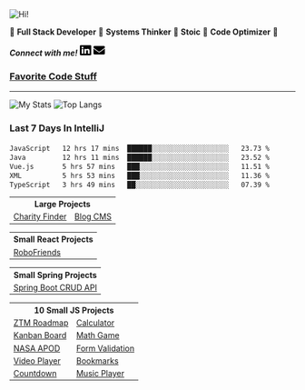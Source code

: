 <img src="https://i.giphy.com/media/3PAL5bChWnak0WJ32x/giphy.webp" alt="Hi!">

:star2: **Full Stack Developer** :star2: **Systems Thinker** :star2: **Stoic** :star2: **Code Optimizer** :star2:

***Connect with me!*** <a href="https://www.linkedin.com/in/ethan-glover/"><img src="https://raw.githubusercontent.com/eglove/eglove/eeb591600b73da426bd298d229e2fd96df019488/linkedin-brands.svg" alt="LinkedIn" width="20px" height="20px"></a> <a href="mailto:hello@ethang.email"><img src="https://raw.githubusercontent.com/eglove/eglove/47aceecf4819797d993f5facc7764cb99d0ab039/envelope-solid.svg" alt="Email" width="20px" height="20px"></a>

### [Favorite Code Stuff](pages/tools.md)

<hr>

![My Stats](https://github-readme-stats.vercel.app/api?username=eglove&show_icons=true&theme=default&count_private=true)
![Top Langs](https://github-readme-stats.vercel.app/api/top-langs/?username=eglove&layout=compact)

### Last 7 Days In IntelliJ
<!--START_SECTION:waka-->
```text
JavaScript   12 hrs 17 mins  ██████░░░░░░░░░░░░░░░░░░░   23.73 % 
Java         12 hrs 11 mins  ██████░░░░░░░░░░░░░░░░░░░   23.52 % 
Vue.js       5 hrs 57 mins   ███░░░░░░░░░░░░░░░░░░░░░░   11.51 % 
XML          5 hrs 53 mins   ███░░░░░░░░░░░░░░░░░░░░░░   11.36 % 
TypeScript   3 hrs 49 mins   ██░░░░░░░░░░░░░░░░░░░░░░░   07.39 % 
```
<!--END_SECTION:waka-->

<table>
  <tr>
    <th colspan="2">Large Projects</th>
  </tr>
  <tr>
    <td><a href="https://github.com/eglove/Charity-App-React-GraphQL">Charity Finder</a></td>
    <td><a href="https://github.com/eglove/PHP-Dynamic-Website">Blog CMS</a></td>
  </tr>
</table>

<table>
    <tr>
        <th colspan="2">Small React Projects</th>
    </tr>
    <tr>
        <td><a href="https://github.com/eglove/robofriends">RoboFriends</a></td>
    </tr>
</table>

<table>
    <tr>
        <th colspan="2">Small Spring Projects</th>
    </tr>
    <tr>
        <td><a href="https://github.com/eglove/Spring-Boot-CRUD-API">Spring Boot CRUD API</a></td>
    </tr>
</table>

<table>
  <tr>
    <th colspan="2">10 Small JS Projects</th>
  </tr>
  <tr>
    <td><a href="https://eglove.github.io/ZTM-Roadmap/">ZTM Roadmap</a></td>
    <td><a href="https://eglove.github.io/calculator/">Calculator</a></td>
  <tr>
  <tr>
    <td><a href="https://eglove.github.io/kanban-board/">Kanban Board</a></td>
    <td><a href="https://eglove.github.io/math-game/">Math Game</a></td>
  <tr>
  <tr>
    <td><a href="https://eglove.github.io/nasa-apod/">NASA APOD</a></td>
    <td><a href="https://eglove.github.io/form-validation/">Form Validation</a></td>
  <tr>
  <tr>
    <td><a href="https://eglove.github.io/video-player/">Video Player</a></td>
    <td><a href="https://eglove.github.io/bookmarks/">Bookmarks</a></td>
  <tr>
  <tr>
    <td><a href="https://eglove.github.io/countdown/">Countdown</a></td>
    <td><a href="https://eglove.github.io/music-player/">Music Player</a></td>
  <tr>
</table>


